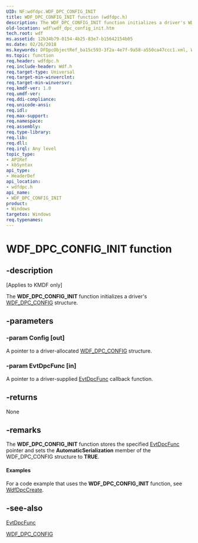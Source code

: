 ```yaml
---
UID: NF:wdfdpc.WDF_DPC_CONFIG_INIT
title: WDF_DPC_CONFIG_INIT function (wdfdpc.h)
description: The WDF_DPC_CONFIG_INIT function initializes a driver's WDF_DPC_CONFIG structure.
old-location: wdf\wdf_dpc_config_init.htm
tech.root: wdf
ms.assetid: 12b34b79-0154-4b25-83e7-b15642154b05
ms.date: 02/26/2018
ms.keywords: DFDpcObjectRef_ba15c593-3f2a-4e7f-9a58-a550ca47ccc1.xml, WDF_DPC_CONFIG_INIT, WDF_DPC_CONFIG_INIT function, kmdf.wdf_dpc_config_init, wdf.wdf_dpc_config_init, wdfdpc/WDF_DPC_CONFIG_INIT
ms.topic: function
req.header: wdfdpc.h
req.include-header: Wdf.h
req.target-type: Universal
req.target-min-winverclnt: 
req.target-min-winversvr: 
req.kmdf-ver: 1.0
req.umdf-ver: 
req.ddi-compliance: 
req.unicode-ansi: 
req.idl: 
req.max-support: 
req.namespace: 
req.assembly: 
req.type-library: 
req.lib: 
req.dll: 
req.irql: Any level
topic_type:
- APIRef
- kbSyntax
api_type:
- HeaderDef
api_location:
- wdfdpc.h
api_name:
- WDF_DPC_CONFIG_INIT
product:
- Windows
targetos: Windows
req.typenames: 
---
```


# WDF_DPC_CONFIG_INIT function


## -description


<p class="CCE_Message">[Applies to KMDF only]</p>

The <b>WDF_DPC_CONFIG_INIT</b> function initializes a driver's <a href="https://docs.microsoft.com/windows-hardware/drivers/ddi/content/wdfdpc/ns-wdfdpc-_wdf_dpc_config">WDF_DPC_CONFIG</a> structure.


## -parameters




### -param Config [out]

A pointer to a driver-allocated <a href="https://docs.microsoft.com/windows-hardware/drivers/ddi/content/wdfdpc/ns-wdfdpc-_wdf_dpc_config">WDF_DPC_CONFIG</a> structure.


### -param EvtDpcFunc [in]

A pointer to a driver-supplied <a href="https://docs.microsoft.com/windows-hardware/drivers/ddi/content/wdfdpc/nc-wdfdpc-evt_wdf_dpc">EvtDpcFunc</a> callback function.


## -returns



None




## -remarks



The <b>WDF_DPC_CONFIG_INIT</b> function stores the specified <a href="https://docs.microsoft.com/windows-hardware/drivers/ddi/content/wdfdpc/nc-wdfdpc-evt_wdf_dpc">EvtDpcFunc</a> pointer and sets the <b>AutomaticSerialization</b> member of the WDF_DPC_CONFIG structure to <b>TRUE</b>.


#### Examples

For a code example that uses the <b>WDF_DPC_CONFIG_INIT</b> function, see <a href="https://docs.microsoft.com/windows-hardware/drivers/ddi/content/wdfdpc/nf-wdfdpc-wdfdpccreate">WdfDpcCreate</a>.

<div class="code"></div>



## -see-also




<a href="https://docs.microsoft.com/windows-hardware/drivers/ddi/content/wdfdpc/nc-wdfdpc-evt_wdf_dpc">EvtDpcFunc</a>



<a href="https://docs.microsoft.com/windows-hardware/drivers/ddi/content/wdfdpc/ns-wdfdpc-_wdf_dpc_config">WDF_DPC_CONFIG</a>
 

 

